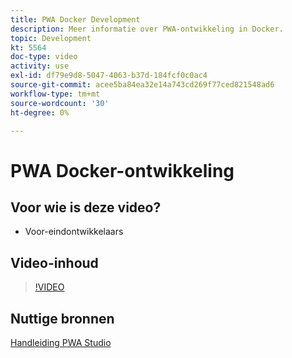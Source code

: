 ```yaml
---
title: PWA Docker Development
description: Meer informatie over PWA-ontwikkeling in Docker.
topic: Development
kt: 5564
doc-type: video
activity: use
exl-id: df79e9d8-5047-4063-b37d-184fcf0c0ac4
source-git-commit: acee5ba84ea32e14a743cd269f77ced821548ad6
workflow-type: tm+mt
source-wordcount: '30'
ht-degree: 0%

---
```


# PWA Docker-ontwikkeling

## Voor wie is deze video?

- Voor-eindontwikkelaars

## Video-inhoud

>[!VIDEO](https://video.tv.adobe.com/v/35784?quality=12&learn=on)

## Nuttige bronnen

[Handleiding PWA Studio](https://developer.adobe.com/commerce/pwa-studio/)
